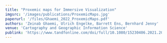 ```yaml
---
title: "Proxemic maps for Immersive Visualization"
imgsrc: '/images/publications/ProxemicMaps.jpg'
paperurl: '/files/Ghaemi_2022_ProxemicMaps.pdf'
authors: 'Zeinab Ghaemi, Ulrich Engelke, Barrett Ens, Bernhard Jenny'
venue: 'Cartography and Geographic Information Science'
publink: 'https://www.tandfonline.com/doi/full/10.1080/15230406.2021.2013946'
---
```

